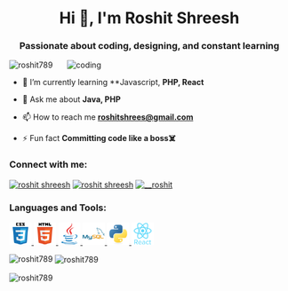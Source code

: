 <h1 align="center">Hi 👋, I'm Roshit Shreesh</h1>
<h3 align="center">Passionate about coding, designing, and constant learning</h3>

<img align="right" alt="coding" width="400" src="https://user-images.githubusercontent.com/55389276/140866485-8fb1c876-9a8f-4d6a-98dc-08c4981eaf70.gif">

<p align="left"> <img src="https://komarev.com/ghpvc/?username=roshit789&label=Profile%20views&color=0e75b6&style=flat" alt="roshit789" /> </p>

- 🌱 I’m currently learning **Javascript, **PHP, React**

- 💬 Ask me about **Java, PHP**

- 📫 How to reach me **roshitshrees@gmail.com**

- ⚡ Fun fact **Committing code like a boss☠️**

<h3 align="left">Connect with me:</h3>
<p align="left">
<a href="https://linkedin.com/in/roshit shreesh" target="blank"><img align="center" src="https://raw.githubusercontent.com/rahuldkjain/github-profile-readme-generator/master/src/images/icons/Social/linked-in-alt.svg" alt="roshit shreesh" height="30" width="40" /></a>
<a href="[https://fb.com/roshit shreesh](https://www.facebook.com/share/1DRfk2FZGU/?mibextid=wwXIfr)" target="blank"><img align="center" src="https://raw.githubusercontent.com/rahuldkjain/github-profile-readme-generator/master/src/images/icons/Social/facebook.svg" alt="roshit shreesh" height="30" width="40" /></a>
<a href="https://instagram.com/__roshit" target="blank"><img align="center" src="https://raw.githubusercontent.com/rahuldkjain/github-profile-readme-generator/master/src/images/icons/Social/instagram.svg" alt="__roshit" height="30" width="40" /></a>
</p>

<h3 align="left">Languages and Tools:</h3>
<p align="left"> <a href="https://www.w3schools.com/css/" target="_blank" rel="noreferrer"> <img src="https://raw.githubusercontent.com/devicons/devicon/master/icons/css3/css3-original-wordmark.svg" alt="css3" width="40" height="40"/> </a> <a href="https://www.w3.org/html/" target="_blank" rel="noreferrer"> <img src="https://raw.githubusercontent.com/devicons/devicon/master/icons/html5/html5-original-wordmark.svg" alt="html5" width="40" height="40"/> </a> <a href="https://www.java.com" target="_blank" rel="noreferrer"> <img src="https://raw.githubusercontent.com/devicons/devicon/master/icons/java/java-original.svg" alt="java" width="40" height="40"/> </a> <a href="https://www.mysql.com/" target="_blank" rel="noreferrer"> <img src="https://raw.githubusercontent.com/devicons/devicon/master/icons/mysql/mysql-original-wordmark.svg" alt="mysql" width="40" height="40"/> </a> <a href="https://www.python.org" target="_blank" rel="noreferrer"> <img src="https://raw.githubusercontent.com/devicons/devicon/master/icons/python/python-original.svg" alt="python" width="40" height="40"/> </a> <a href="https://reactjs.org/" target="_blank" rel="noreferrer"> <img src="https://raw.githubusercontent.com/devicons/devicon/master/icons/react/react-original-wordmark.svg" alt="react" width="40" height="40"/> </a> </p>

<p><img align="left" src="https://github-readme-stats.vercel.app/api/top-langs?username=roshit789&show_icons=true&locale=en&layout=compact" alt="roshit789" /></p>

<p>&nbsp;<img align="center" src="https://github-readme-stats.vercel.app/api?username=roshit789&show_icons=true&locale=en" alt="roshit789" /></p>

<p><img align="center" src="https://github-readme-streak-stats.herokuapp.com/?user=roshit789&" alt="roshit789" /></p>
